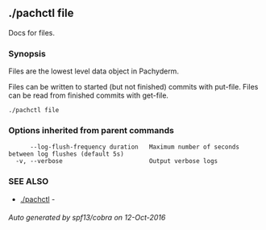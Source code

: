 ## ./pachctl file

Docs for files.

### Synopsis


Files are the lowest level data object in Pachyderm.

Files can be written to started (but not finished) commits with put-file.
Files can be read from finished commits with get-file.

```
./pachctl file
```

### Options inherited from parent commands

```
      --log-flush-frequency duration   Maximum number of seconds between log flushes (default 5s)
  -v, --verbose                        Output verbose logs
```

### SEE ALSO
* [./pachctl](./pachctl.md)	 - 

###### Auto generated by spf13/cobra on 12-Oct-2016
